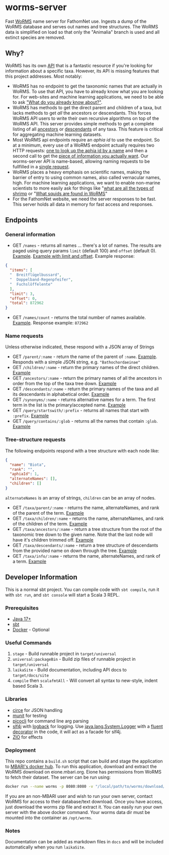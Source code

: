 # worms-server

Fast [WoRMS](https://www.marinespecies.org) name server for FathomNet use. Ingests a dump of the WoRMS database and serves out names and tree structures. The WoRMS data is simplified on load so that only the "Animalia" branch is used and all extinct species are removed.

## Why?

WoRMS has its own [API](https://www.marinespecies.org/rest/) that is a fantastic resource if you're looking for information about a specific taxa. However, its API is missing features that this project addresses. Most notably:

- WoRMS has no endpoint to get the taxonomic names that are actually in WoRMS. To use that API, you have to already know what you are looking for. For web-sites and machine learning applications, we need to be able to ask ["What do you already know about?"](http://fathomnet.org:8888/names).
- WoRMS has methods to get the direct parent and children of a taxa, but lacks methods to get _all_ the ancestors or descendants. This forces WoRMS API users to write their own recursive algorithms on top of the WoRMS API. This server provides simple methods to get a complete listing of all [ancestors](http://fathomnet.org:8888/ancestors/Atollidae) or [descendants](http://fathomnet.org:8888/descendants/Atollidae) of any taxa. This feature is critical for aggregating machine learning datasets.
- Most WoRMS api endpoints require an _aphia id_ to use the endpoint. So at a minimum, every use of a WoRMS endpoint actually requires two HTTP requests: [one to look up the aphia id by a name](https://www.marinespecies.org/rest/AphiaIDByName/Atolla?marine_only=true) and then a second call to get the [piece of information you actually want](https://www.marinespecies.org/rest/AphiaVernacularsByAphiaID/135248). Our worms-server API is name-based, allowing naming requests to be fullfilled in a [single request](http://fathomnet.org:8888/taxa/info/Atolla).
- WoRMS places a heavy emphasis on scientific names, making the barrier of entry to using common names, also called vernacular names, high. For machine learning applications, we want to enable non-marine scientists to more easily ask for things like "[what are all the types of shrimp](http://fathomnet.org:8888/descendants/shrimps) or "[What squids are found in WoRMS](http://fathomnet.org:8888/query/contains/squid)"
- For the FathomNet website, we need the server responses to be fast. This server holds all data in memory for fast access and responses.

## Endpoints

### General information

- GET `/names` - returns all names ... there's a lot of names. The results are paged using query params `limit` (default 100) and `offset` (default 0). [Example](http://fathomnet.org:8888/names). [Example with limit and offset](http://fathomnet.org:8888/names?limit=500&offset=500000). Example response:

```json
{
  "items": [
  "  Breitflügelbussard",
  "  Doppelband-Regenpfeifer",
  "  Fuchslöffelente"
  ],
  "limit": 3,
  "offset": 0,
  "total": 872962
}
```

- GET `/names/count` - returns the total number of names available. [Example](http://fathomnet.org:8888/names/count). Response example: `872962`

### Name requests

Unless otherwise indicated, these respond with a JSON array of Strings

- GET `/parent/:name` - return the name of the parent of `:name`. [Example](http://fathomnet.org:8888/parent/Bathochordaeus). Responds with a simple JSON string, e.g. `"Bathochordaeinae"`
- GET `/children/:name` - return the primary names of the direct children. [Example](http://fathomnet.org:8888/children/Bathochordaeus)
- GET `/ancestors/:name` - return the primary names of all the ancestors in order from the top of the taxa tree down. [Example](http://fathomnet.org:8888/ancestors/Atolla)
- GET `/descendants/:name` - return the primary names of the taxa and all its descendants in alphabetical order. [Example](http://fathomnet.org:8888/descendants/Atolla)
- GET `/synonyms/:name` - returns alternative names for a term. The first term in the list is the primary/accepted name. [Example](http://fathomnet.org:8888/synonyms/Acanthonus%20armatus)
- GET `/query/startswith/:prefix` - returns all names that start with `:prefix`. [Example](http://fathomnet.org:8888/query/startswith/fish)
- GET `/query/contains/:glob` - returns all the names that contain `:glob`. [Example](http://fathomnet.org:8888/query/contains/crab)

### Tree-structure requests

The following endpoints respond with a tree structure with each node like:

```json
{
  "name": "Biota",
  "rank": "",
  "aphiaId": 1,
  "alternateNames": [], 
  "children": []
}
```

`alternateNames` is an array of strings, `children` can be an array of nodes.

- GET `/taxa/parent/:name` - returns the name, alternateNames, and rank of the parent of the term. [Example](http://fathomnet.org:8888/taxa/parent/Atolla)
- GET `/taxa/children/:name` - returns the name, alternateNames, and rank of the children of the term. [Example](http://fathomnet.org:8888/taxa/children/Atolla)
- GET `/taxa/ancestors/:name` - return a tree structure from the root of the taxonomic tree down to the given name. Note that the last node will have it's children trimmed off. [Example](http://fathomnet.org:8888/taxa/ancestors/Atolla)
- GET `/taxa/descendants/:name` - return a tree structure of descendants from the provided name on down through the tree. [Example](http://fathomnet.org:8888/taxa/descendants/Atollidae)
- GET `/taxa/info/:name` - returns the name, alternateNames, and rank of a term. [Example](http://fathomnet.org:8888/taxa/info/Atolla)

## Developer Information

This is a normal sbt project. You can compile code with `sbt compile`, run it with `sbt run`, and `sbt console` will start a Scala 3 REPL.

### Prerequisites

- [Java 17+](https://adoptium.net)
- [sbt](https://www.scala-sbt.org/)
- [Docker](https://www.docker.com/) - Optional

### Useful Commands

1. `stage` - Build runnable project in `target/universal`
2. `universal:packageBin` - Build zip files of runnable project in `target/universal`
3. `laikaSite` - Build documentation, including API docs to `target/docs/site`
4. `compile` then `scalafmtAll` - Will convert all syntax to new-style, indent based Scala 3.

### Libraries

- [circe](https://circe.github.io/circe/) for JSON handling
- [munit](https://github.com/scalameta/munit) for testing
- [picocli](https://picocli.info/) for command line arg parsing
- [slf4j](http://www.slf4j.org/) with [logback](http://logback.qos.ch/) for logging. Use [java.lang.System.Logger](https://docs.oracle.com/en/java/javase/17/docs/api/java.base/java/lang/System.Logger.html) with a [fluent decorator](src/main/scala/org/fathomnet/worms/etc/jdk/Logging.scala) in the code, it will act as a facade for slf4j.
- [ZIO](https://zio.dev/) for effects

### Deployment

This repo contains a `build.sh` script that can build and stage the application to [MBARI's docker hub](https://hub.docker.com/repository/docker/mbari/worms-server). To run this application, download and extract the WoRMS download on eione.mbari.org. Eione has permissions from WoRMS to fetch their dataset. The server can be run using:

```bash
docker run --name worms -p 8080:8080 -v "/local/path/to/worms/download/dir":"/opt/worms" mbari/worms-server
```

If you are an non-MBARI user and wish to run your own server, contact WoRMS for access to their database/text download. Once you have access, just download the worms zip file and extract it. You can easily run your own server with the above docker command. Your worms data dir must be mounted into the container as `/opt/worms`.

### Notes

Documentation can be added as markdown files in `docs` and will be included automatically when you run `laikaSite`.
